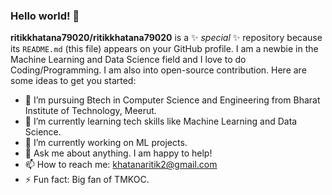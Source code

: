 ### Hello world! 👋


**ritikkhatana79020/ritikkhatana79020** is a ✨ _special_ ✨ repository because its `README.md` (this file) appears on your GitHub profile.
I am a newbie in the Machine Learning and Data Science field and I love to do Coding/Programming. I am also into open-source contribution.
Here are some ideas to get you started:

- 🔭 I’m pursuing Btech in Computer Science and Engineering from Bharat Institute of Technology, Meerut.
- 🌱 I’m currently learning tech skills like Machine Learning and Data Science.
- 👯 I’m currently working on ML projects.
- 💬 Ask me about anything. I am happy to help!
- 📫 How to reach me: khatanaritik2@gmail.com
- ⚡ Fun fact: Big fan of TMKOC. 

